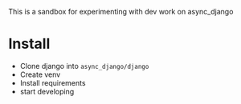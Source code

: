 This is a sandbox for experimenting with dev work on async_django

# Install

 * Clone django into `async_django/django`
 * Create venv
 * Install requirements
 * start developing
